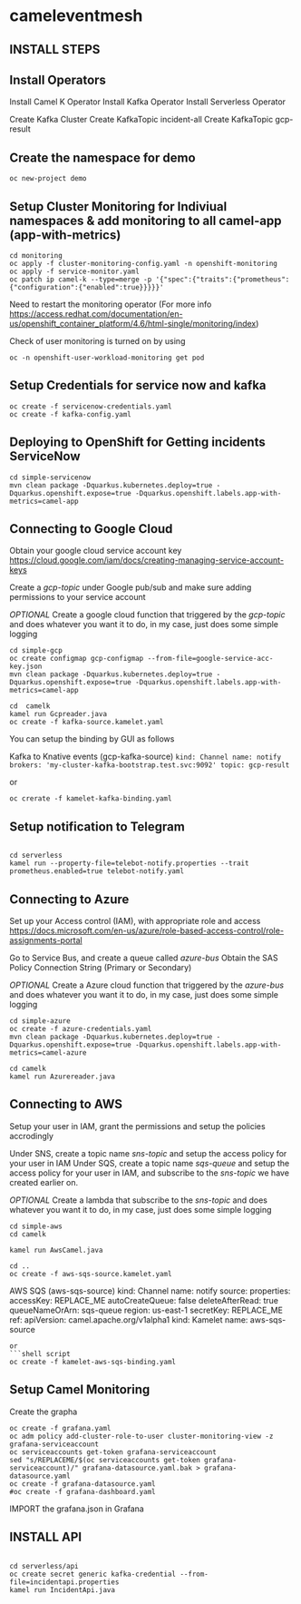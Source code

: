# cameleventmesh

## INSTALL STEPS
## Install Operators
Install Camel K Operator
Install Kafka Operator
Install Serverless Operator

Create Kafka Cluster
Create KafkaTopic incident-all
Create KafkaTopic gcp-result

## Create the namespace for demo
```shell script
oc new-project demo
```

## Setup Cluster Monitoring for Indiviual namespaces & add monitoring to all camel-app (app-with-metrics)


```shell script
cd monitoring
oc apply -f cluster-monitoring-config.yaml -n openshift-monitoring
oc apply -f service-monitor.yaml
oc patch ip camel-k --type=merge -p '{"spec":{"traits":{"prometheus":{"configuration":{"enabled":true}}}}}'
```

Need to restart the monitoring operator
(For more info https://access.redhat.com/documentation/en-us/openshift_container_platform/4.6/html-single/monitoring/index)

Check of user monitoring is turned on by using 

```shell script
oc -n openshift-user-workload-monitoring get pod
```

## Setup Credentials for service now and kafka
```shell script
oc create -f servicenow-credentials.yaml
oc create -f kafka-config.yaml
```

## Deploying to OpenShift for Getting incidents ServiceNow 
```shell script
cd simple-servicenow
mvn clean package -Dquarkus.kubernetes.deploy=true -Dquarkus.openshift.expose=true -Dquarkus.openshift.labels.app-with-metrics=camel-app
```

## Connecting to Google Cloud

Obtain your google cloud service account key
https://cloud.google.com/iam/docs/creating-managing-service-account-keys

Create a *gcp-topic* under Google pub/sub and make sure adding permissions to your service account

_*OPTIONAL*_
Create a google cloud function that triggered by the *gcp-topic* and does whatever you want it to do, in my case, just does some simple logging

```shell script
cd simple-gcp
oc create configmap gcp-configmap --from-file=google-service-acc-key.json
mvn clean package -Dquarkus.kubernetes.deploy=true -Dquarkus.openshift.expose=true -Dquarkus.openshift.labels.app-with-metrics=camel-app

cd  camelk
kamel run Gcpreader.java
oc create -f kafka-source.kamelet.yaml
```

You can setup the binding by GUI as follows 

Kafka to Knative events (gcp-kafka-source)
    ```
    kind: Channel
    name: notify
    brokers: 'my-cluster-kafka-bootstrap.test.svc:9092'
    topic: gcp-result
    ```

or 

```shell script
oc crerate -f kamelet-kafka-binding.yaml
```

## Setup notification to Telegram

```shell script

cd serverless
kamel run --property-file=telebot-notify.properties --trait prometheus.enabled=true telebot-notify.yaml
```


## Connecting to Azure

Set up your Access control (IAM), with appropriate role and access
https://docs.microsoft.com/en-us/azure/role-based-access-control/role-assignments-portal

Go to Service Bus, and create a queue called *azure-bus*
Obtain the SAS Policy Connection String (Primary or Secondary)

_*OPTIONAL*_
Create a Azure cloud function that triggered by the *azure-bus* and does whatever you want it to do, in my case, just does some simple logging

```shell script
cd simple-azure
oc create -f azure-credentials.yaml
mvn clean package -Dquarkus.kubernetes.deploy=true -Dquarkus.openshift.expose=true -Dquarkus.openshift.labels.app-with-metrics=camel-azure

cd camelk
kamel run Azurereader.java 
```


## Connecting to AWS

Setup your user in IAM, grant the permissions and setup the policies accrodingly

Under SNS, create a topic name *sns-topic* and setup the access policy for your user in IAM
Under SQS, create a topic name *sqs-queue* and setup the access policy for your user in IAM, and subscribe to the *sns-topic* we have created earlier on.

_*OPTIONAL*_
Create a lambda that subscribe to the *sns-topic* and does whatever you want it to do, in my case, just does some simple logging

```shell script
cd simple-aws
cd camelk

kamel run AwsCamel.java

cd ..
oc create -f aws-sqs-source.kamelet.yaml

```
AWS SQS (aws-sqs-source)
    kind: Channel
      name: notify
    source:
     properties:
      accessKey: REPLACE_ME
      autoCreateQueue: false
      deleteAfterRead: true
      queueNameOrArn: sqs-queue
      region: us-east-1
      secretKey: REPLACE_ME
    ref:
      apiVersion: camel.apache.org/v1alpha1
      kind: Kamelet
      name: aws-sqs-source
```
or 
```shell script
oc create -f kamelet-aws-sqs-binding.yaml
```


## Setup Camel Monitoring 
Create the grapha 

```shell script
oc create -f grafana.yaml
oc adm policy add-cluster-role-to-user cluster-monitoring-view -z grafana-serviceaccount
oc serviceaccounts get-token grafana-serviceaccount
sed "s/REPLACEME/$(oc serviceaccounts get-token grafana-serviceaccount)/" grafana-datasource.yaml.bak > grafana-datasource.yaml
oc create -f grafana-datasource.yaml
#oc create -f grafana-dashboard.yaml
```
IMPORT the grafana.json in Grafana

## INSTALL API


```shell script

cd serverless/api
oc create secret generic kafka-credential --from-file=incidentapi.properties
kamel run IncidentApi.java
```